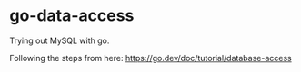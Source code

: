 # go-data-access
Trying out MySQL with go.  

Following the steps from here: https://go.dev/doc/tutorial/database-access
